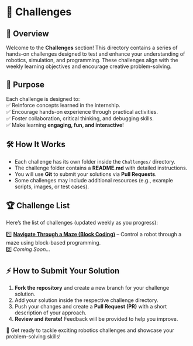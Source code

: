 # 🚀 Challenges

## 📌 Overview  
Welcome to the **Challenges** section! This directory contains a series of hands-on challenges designed to test and enhance your understanding of robotics, simulation, and programming. These challenges align with the weekly learning objectives and encourage creative problem-solving.

## 🎯 Purpose  
Each challenge is designed to:  
✅ Reinforce concepts learned in the internship.  
✅ Encourage hands-on experience through practical activities.  
✅ Foster collaboration, critical thinking, and debugging skills.  
✅ Make learning **engaging, fun, and interactive**!  

## 🛠️ How It Works  
- Each challenge has its own folder inside the `Challenges/` directory.  
- The challenge folder contains a **README.md** with detailed instructions.  
- You will use **Git** to submit your solutions via **Pull Requests**.  
- Some challenges may include additional resources (e.g., example scripts, images, or test cases).  

## 🏆 Challenge List  
Here’s the list of challenges (updated weekly as you progress):  

1️⃣ **[Navigate Through a Maze (Block Coding)](./Navigate_through_Maze_Block_Coding/README.md)** – Control a robot through a maze using block-based programming.  
2️⃣ _Coming Soon..._  

## ⚡ How to Submit Your Solution  
1. **Fork the repository** and create a new branch for your challenge solution.  
2. Add your solution inside the respective challenge directory.  
3. Push your changes and create a **Pull Request (PR)** with a short description of your approach.  
4. **Review and iterate!** Feedback will be provided to help you improve.  

🚀 Get ready to tackle exciting robotics challenges and showcase your problem-solving skills!  